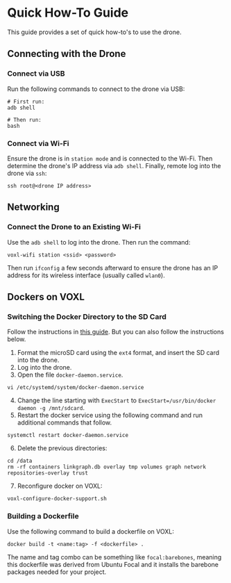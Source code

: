 Quick How-To Guide
===

This guide provides a set of quick how-to's to use the drone.

## Connecting with the Drone

### Connect via USB

Run the following commands to connect to the drone via USB:
```
# First run:
adb shell

# Then run:
bash
```

### Connect via Wi-Fi

Ensure the drone is in `station mode` and is connected to the Wi-Fi. Then determine the drone's IP address via `adb shell`. Finally, remote log into the drone via `ssh`:
```
ssh root@<drone IP address>
```

## Networking

### Connect the Drone to an Existing Wi-Fi

Use the `adb shell` to log into the drone. Then run the command:
```
voxl-wifi station <ssid> <password>
```
Then run `ifconfig` a few seconds afterward to ensure the drone has an IP address for its wireless interface (usually called `wlan0`).

## Dockers on VOXL

### Switching the Docker Directory to the SD Card

Follow the instructions in [this guide](https://docs.modalai.com/docker-on-voxl/#move-docker-image-from-data-to-mntsdcard). But you can also follow the instructions below.

1. Format the microSD card using the `ext4` format, and insert the SD card into the drone.
2. Log into the drone.
3. Open the file `docker-daemon.service`.
```
vi /etc/systemd/system/docker-daemon.service
```
4. Change the line starting with `ExecStart` to `ExecStart=/usr/bin/docker daemon -g /mnt/sdcard`.
5. Restart the docker service using the following command and run additional commands that follow.
```
systemctl restart docker-daemon.service
```
6. Delete the previous directories:
```
cd /data
rm -rf containers linkgraph.db overlay tmp volumes graph network repositories-overlay trust
```
7. Reconfigure docker on VOXL:
```
voxl-configure-docker-support.sh
```

### Building a Dockerfile

Use the following command to build a dockerfile on VOXL:
```
docker build -t <name:tag> -f <dockerfile> .
```
The name and tag combo can be something like `focal:barebones`, meaning this dockerfile was derived from Ubuntu Focal and it installs the barebone packages needed for your project.
